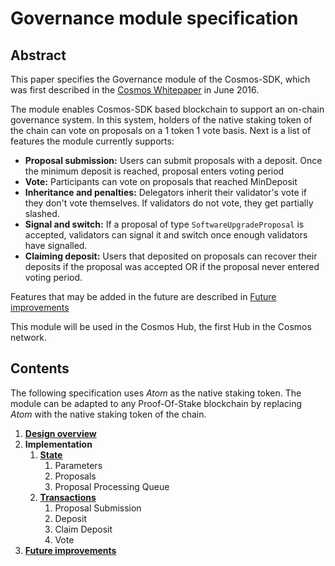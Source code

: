 # Governance module specification

## Abstract

This paper specifies the Governance module of the Cosmos-SDK, which was first described in the [Cosmos Whitepaper](https://cosmos.network/about/whitepaper) in June 2016.

The module enables Cosmos-SDK based blockchain to support an on-chain governance system. In this system, holders of the native staking token of the chain can vote on proposals on a 1 token 1 vote basis. Next is a list of features the module currently supports:

- **Proposal submission:** Users can submit proposals with a deposit. Once the minimum deposit is reached, proposal enters voting period
- **Vote:** Participants can vote on proposals that reached MinDeposit
- **Inheritance and penalties:** Delegators inherit their validator's vote if they don't vote themselves. If validators do not vote, they get partially slashed.
- **Signal and switch:** If a proposal of type `SoftwareUpgradeProposal` is accepted, validators can signal it and switch once enough validators have signalled.
- **Claiming deposit:** Users that deposited on proposals can recover their deposits if the proposal was accepted OR if the proposal never entered voting period.

Features that may be added in the future are described in [Future improvements](future_improvements.md)

This module will be used in the Cosmos Hub, the first Hub in the Cosmos network.


## Contents

The following specification uses *Atom* as the native staking token. The module can be adapted to any Proof-Of-Stake blockchain by replacing *Atom* with the native staking token of the chain.

1.  **[Design overview](overview.md)**
2.  **Implementation**
    1. **[State](state.md)**
        1.  Parameters
        2.  Proposals
        3.  Proposal Processing Queue
    2. **[Transactions](transactions.md)**
        1.  Proposal Submission
        2.  Deposit
        3.  Claim Deposit
        4.  Vote
3.  **[Future improvements](future_improvements.md)**
